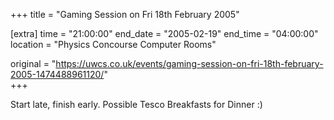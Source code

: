 +++
title = "Gaming Session on Fri 18th February 2005"

[extra]
time = "21:00:00"
end_date = "2005-02-19"
end_time = "04:00:00"
location = "Physics Concourse Computer Rooms"

original = "https://uwcs.co.uk/events/gaming-session-on-fri-18th-february-2005-1474488961120/"    
+++

Start late, finish early. Possible Tesco Breakfasts for Dinner :)

